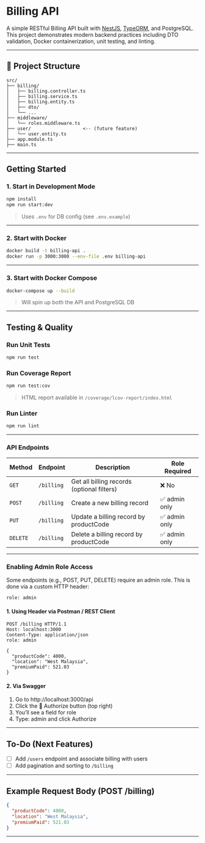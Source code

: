 # Billing API

A simple RESTful Billing API built with [NestJS](https://nestjs.com/), [TypeORM](https://typeorm.io/), and PostgreSQL. This project demonstrates modern backend practices including DTO validation, Docker containerization, unit testing, and linting.

---

## 📁 Project Structure

```
src/
├── billing/
│   ├── billing.controller.ts
│   ├── billing.service.ts
│   ├── billing.entity.ts
│   ├── dto/
│   └── ...
├── middleware/
│   └── roles.middleware.ts
├── user/                   <-- (future feature)
│   └── user.entity.ts
├── app.module.ts
├── main.ts
```

---

## Getting Started

### 1. Start in Development Mode

```bash
npm install
npm run start:dev
```

> Uses `.env` for DB config (see `.env.example`)

---

### 2. Start with Docker

```bash
docker build -t billing-api .
docker run -p 3000:3000 --env-file .env billing-api
```

---

### 3. Start with Docker Compose

```bash
docker-compose up --build
```

> Will spin up both the API and PostgreSQL DB

---

## Testing & Quality

### Run Unit Tests

```bash
npm run test
```

### Run Coverage Report

```bash
npm run test:cov
```

> HTML report available in `/coverage/lcov-report/index.html`

### Run Linter

```bash
npm run lint
```

---

### API Endpoints

| Method   | Endpoint   | Description                                | Role Required |
| -------- | ---------- | ------------------------------------------ | ------------- |
| `GET`    | `/billing` | Get all billing records (optional filters) | ❌ No         |
| `POST`   | `/billing` | Create a new billing record                | ✅ admin only |
| `PUT`    | `/billing` | Update a billing record by productCode     | ✅ admin only |
| `DELETE` | `/billing` | Delete a billing record by productCode     | ✅ admin only |

---

### Enabling Admin Role Access

Some endpoints (e.g., POST, PUT, DELETE) require an admin role. This is done via a custom HTTP header:

```
role: admin
```

#### 1. Using Header via Postman / REST Client

```http
POST /billing HTTP/1.1
Host: localhost:3000
Content-Type: application/json
role: admin

{
  "productCode": 4000,
  "location": "West Malaysia",
  "premiumPaid": 521.03
}
```

#### 2. Via Swagger

1. Go to http://localhost:3000/api
2. Click the 🔐 Authorize button (top right)
3. You’ll see a field for role
4. Type: admin and click Authorize

---

## To-Do (Next Features)

- [ ] Add `/users` endpoint and associate billing with users
- [ ] Add pagination and sorting to `/billing`

---

## Example Request Body (POST /billing)

```json
{
  "productCode": 4000,
  "location": "West Malaysia",
  "premiumPaid": 521.03
}
```

---

